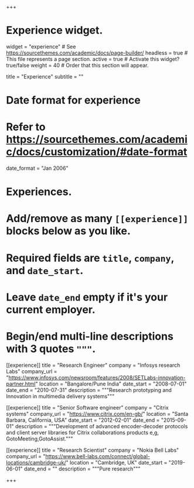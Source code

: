 +++
# Experience widget.
widget = "experience"  # See https://sourcethemes.com/academic/docs/page-builder/
headless = true  # This file represents a page section.
active = true  # Activate this widget? true/false
weight = 40  # Order that this section will appear.

title = "Experience"
subtitle = ""

# Date format for experience
#   Refer to https://sourcethemes.com/academic/docs/customization/#date-format
date_format = "Jan 2006"

# Experiences.
#   Add/remove as many `[[experience]]` blocks below as you like.
#   Required fields are `title`, `company`, and `date_start`.
#   Leave `date_end` empty if it's your current employer.
#   Begin/end multi-line descriptions with 3 quotes `"""`.

[[experience]]
  title = "Research Engineer"
  company = "Infosys research Labs"
  company_url = "https://www.infosys.com/newsroom/features/2008/SETLabs-innovation-partner.html"
  location = "Bangalore/Pune India"
  date_start = "2008-07-01"
  date_end = "2010-07-31"
  description = """Research prototyping and Innovation in multimedia delivery systems"""

[[experience]]
  title = "Senior Software engineer"
  company = "Citrix systems"
  company_url = "https://www.citrix.com/en-gb/"
  location = "Santa Barbara, California, USA"
  date_start = "2012-02-01"
  date_end = "2015-09-01"
  description = """Development of advanced encoder-decoder protocols and client server libraries for Citrix collaborations products e,g, GotoMeeting,GotoAssist."""


[[experience]]
  title = "Research Scientist"
  company = "Nokia Bell Labs"
  company_url = "https://www.bell-labs.com/connect/global-locations/cambridge-uk/"
  location = "Cambridge, UK"
  date_start = "2019-06-01"
  date_end = ""
  description = """Pure research"""

+++
